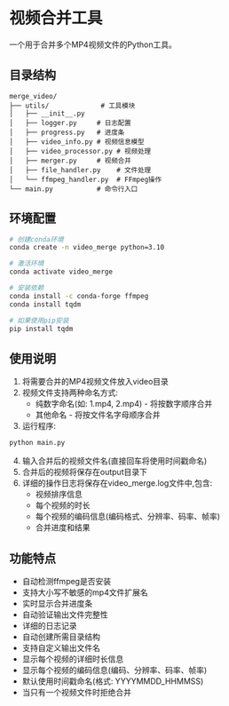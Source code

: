 # 视频合并工具

一个用于合并多个MP4视频文件的Python工具。

## 目录结构

```
merge_video/
├── utils/             # 工具模块
│   ├── __init__.py
│   ├── logger.py     # 日志配置
│   ├── progress.py   # 进度条
│   ├── video_info.py # 视频信息模型
│   ├── video_processor.py # 视频处理
│   ├── merger.py     # 视频合并
│   ├── file_handler.py    # 文件处理
│   └── ffmpeg_handler.py  # FFmpeg操作
└── main.py           # 命令行入口
```

## 环境配置

```bash
# 创建conda环境
conda create -n video_merge python=3.10

# 激活环境
conda activate video_merge

# 安装依赖
conda install -c conda-forge ffmpeg
conda install tqdm

# 如果使用pip安装
pip install tqdm
```

## 使用说明

1. 将需要合并的MP4视频文件放入video目录
2. 视频文件支持两种命名方式:
   - 纯数字命名(如: 1.mp4, 2.mp4) - 将按数字顺序合并
   - 其他命名 - 将按文件名字母顺序合并
3. 运行程序:
```bash
python main.py
```
4. 输入合并后的视频文件名(直接回车将使用时间戳命名)
5. 合并后的视频将保存在output目录下
6. 详细的操作日志将保存在video_merge.log文件中,包含:
   - 视频排序信息
   - 每个视频的时长
   - 每个视频的编码信息(编码格式、分辨率、码率、帧率)
   - 合并进度和结果

## 功能特点

- 自动检测ffmpeg是否安装
- 支持大小写不敏感的mp4文件扩展名
- 实时显示合并进度条
- 自动验证输出文件完整性
- 详细的日志记录
- 自动创建所需目录结构
- 支持自定义输出文件名
- 显示每个视频的详细时长信息
- 显示每个视频的编码信息(编码、分辨率、码率、帧率)
- 默认使用时间戳命名(格式: YYYYMMDD_HHMMSS)
- 当只有一个视频文件时拒绝合并
